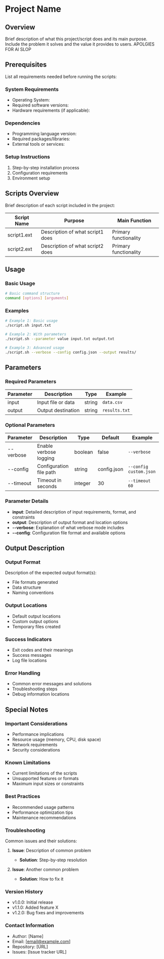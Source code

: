 # Project Name

## Overview

Brief description of what this project/script does and its main purpose. Include the problem it solves and the value it provides to users.
APOLGIES FOR AI SLOP
## Prerequisites

List all requirements needed before running the scripts:

### System Requirements
- Operating System: 
- Required software versions:
- Hardware requirements (if applicable):

### Dependencies
- Programming language version:
- Required packages/libraries:
- External tools or services:

### Setup Instructions
1. Step-by-step installation process
2. Configuration requirements
3. Environment setup

## Scripts Overview

Brief description of each script included in the project:

| Script Name | Purpose | Main Function |
|-------------|---------|---------------|
| script1.ext | Description of what script1 does | Primary functionality |
| script2.ext | Description of what script2 does | Primary functionality |

## Usage

### Basic Usage
```bash
# Basic command structure
command [options] [arguments]
```

### Examples
```bash
# Example 1: Basic usage
./script.sh input.txt

# Example 2: With parameters
./script.sh --parameter value input.txt output.txt

# Example 3: Advanced usage
./script.sh --verbose --config config.json --output results/
```

## Parameters

### Required Parameters
| Parameter | Description | Type | Example |
|-----------|-------------|------|---------|
| input | Input file or data | string | `data.csv` |
| output | Output destination | string | `results.txt` |

### Optional Parameters
| Parameter | Description | Type | Default | Example |
|-----------|-------------|------|---------|---------|
| --verbose | Enable verbose logging | boolean | false | `--verbose` |
| --config | Configuration file path | string | config.json | `--config custom.json` |
| --timeout | Timeout in seconds | integer | 30 | `--timeout 60` |

### Parameter Details
- **input**: Detailed description of input requirements, format, and constraints
- **output**: Description of output format and location options
- **--verbose**: Explanation of what verbose mode includes
- **--config**: Configuration file format and available options

## Output Description

### Output Format
Description of the expected output format(s):
- File formats generated
- Data structure
- Naming conventions

### Output Locations
- Default output locations
- Custom output options
- Temporary files created

### Success Indicators
- Exit codes and their meanings
- Success messages
- Log file locations

### Error Handling
- Common error messages and solutions
- Troubleshooting steps
- Debug information locations

## Special Notes

### Important Considerations
- Performance implications
- Resource usage (memory, CPU, disk space)
- Network requirements
- Security considerations

### Known Limitations
- Current limitations of the scripts
- Unsupported features or formats
- Maximum input sizes or constraints

### Best Practices
- Recommended usage patterns
- Performance optimization tips
- Maintenance recommendations

### Troubleshooting
Common issues and their solutions:

1. **Issue**: Description of common problem
   - **Solution**: Step-by-step resolution

2. **Issue**: Another common problem
   - **Solution**: How to fix it

### Version History
- v1.0.0: Initial release
- v1.1.0: Added feature X
- v1.2.0: Bug fixes and improvements

### Contact Information
- Author: [Name]
- Email: [email@example.com]
- Repository: [URL]
- Issues: [Issue tracker URL]
